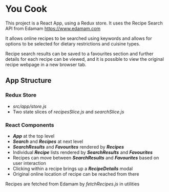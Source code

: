 # You Cook

This project is a React App, using a Redux store.
It uses the Recipe Search API from Edamam https://www.edamam.com

It allows online recipes to be searched using keywords and allows for options to be selected for dietary restrictions and cuisine types. 

Recipe search results can be saved to a favourites section and further details for each recipe can be viewed, and it is possible to view the original recipe webpage in a new browser tab.

## App Structure

### Redux Store

* *src/app/store.js*
* Two state slices of *recipesSlice.js* and *searchSlice.js*

### React Components

* ***App*** at the top level
* ***Search*** and ***Recipes*** at next level
* ***SearchResults*** and ***Favourites*** rendered by ***Recipes*** 
* Individual ***Recipe*** lists rendered by ***SearchResults*** and ***Favourites***
* Recipes can move between ***SearchResults*** and ***Favourites*** based on user interaction
* Clicking within a recipe brings up a ***RecipeDetails*** modal
* Original online location of recipe can be reached from there

Recipes are fetched from Edamam by *fetchRecipes.js* in utilities
